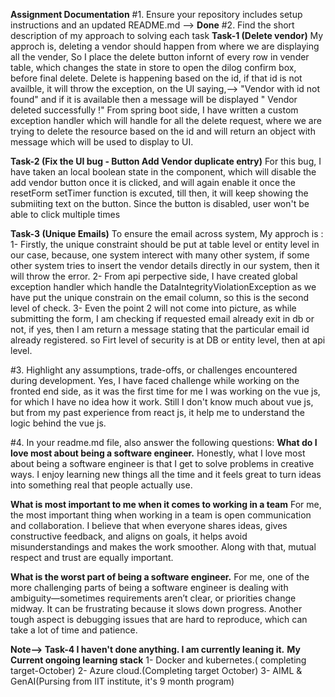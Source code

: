 **Assignment Documentation**
 #1. Ensure your repository includes setup instructions and an updated README.md --> **Done**
 #2. Find the short description of my approach to solving each task
   **Task-1 (Delete vendor)**
   My approch is, deleting a vendor should happen from where we are displaying all the vender, So I place the delete button infornt of every row in
   vender table, which changes the state in store to open the dilog confirm box, before final delete.
   Delete is happening based on the id, if that id is not availble, it will throw the exception, on the UI saying,--> "Vendor with id <id> not found"
   and if it is available then a message will be displayed "<Vendor-name> Vendor deleted successfully !"
   From spring boot side, I have written a custom exception handler which will handle for all the delete request, where we are trying to delete the resource based on the id
   and will return an object with message which will be used to display to UI.

   **Task-2 (Fix the UI bug - Button Add Vendor duplicate entry)**
   For this bug, I have taken an local boolean state in the component, which will disable the add vendor button once it is clicked, and will again enable it once the            resetForm setTimer function is excuted, till then, it will keep showing the submiiting text on the button. Since the button is disabled, user won't be able to click          multiple times

   **Task-3 (Unique Emails)**
   To ensure the email across system, My approch is :
   1- Firstly, the unique constraint should be put at table level or entity level in our case, because, one system interect with many other system, if some other system            tries to insert the vendor details directly in our system, then it will throw the error.
   2- From api perpective side, I have created global exception handler which handle the DataIntegrityViolationException as we have put the unique constrain on the email           column, so this is the second level of check.
   3- Even the point 2 will not come into picture, as while submitting the form, I am checking if requested email already exit in db or not, if yes, then I am return a             message stating that the particular email id already registered.
      so Firt level of security is at DB or entity level, then at api level. 

#3. Highlight any assumptions, trade-offs, or challenges encountered during development.
    Yes, I have faced challenge while working on the fronted end side, as it was the first time for me I was working on the vue js, for which I have no idea how it work. 
    Still I don't know much about vue js, but from my past experience from react js, it help me to understand the logic behind the vue js.
    
#4. In your readme.md file, also answer the following questions:
    **What do I love most about being a software engineer.**
    Honestly, what I love most about being a software engineer is that I get to solve problems in creative ways. I enjoy learning new things all the time and it feels 
    great to turn ideas into something real that people actually use.
    
  **What is most important to me when it comes to working in a team**
    For me, the most important thing when working in a team is open communication and collaboration. I believe that when everyone shares ideas, gives constructive feedback,      and aligns on goals, it helps avoid misunderstandings and makes the work smoother. Along with that, mutual respect and trust are equally important.
    
   **What is the worst part of being a software engineer.**
    For me, one of the more challenging parts of being a software engineer is dealing with ambiguity—sometimes requirements aren’t clear, or priorities change midway. 
    It can be frustrating because it slows down progress. Another tough aspect is debugging issues that are hard to reproduce, which can take a lot of time and patience.

**Note--> Task-4  I haven't done anything. I am currently leaning it.**
**My Current ongoing learning stack**
 1- Docker and kubernetes.( completing target-October)
 2- Azure cloud.(Completing target October)
 3- AIML & GenAI(Pursing from IIT institute, it's 9 month program)  

